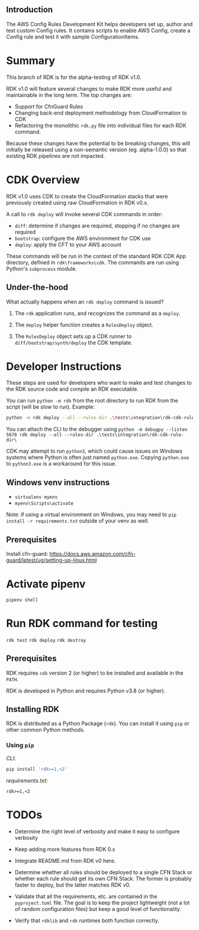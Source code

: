 ## Introduction

The AWS Config Rules Development Kit helps developers set up, author and test custom Config rules. It contains scripts to enable AWS Config, create a Config rule and test it with sample ConfigurationItems.

# Summary

This branch of RDK is for the alpha-testing of RDK v1.0.

RDK v1.0 will feature several changes to make RDK more useful and maintainable in the long term. The top changes are:

- Support for CfnGuard Rules
- Changing back-end deployment methodology from CloudFormation to CDK
- Refactoring the monolithic `rdk.py` file into individual files for each RDK command.

Because these changes have the potential to be breaking changes, this will initially be released using a non-semantic version (eg. alpha-1.0.0) so that existing RDK pipelines are not impacted.

# CDK Overview

RDK v1.0 uses CDK to create the CloudFormation stacks that were previously created using raw CloudFormation in RDK v0.x.

A call to `rdk deploy` will invoke several CDK commands in order:

- `diff`: determine if changes are required, stopping if no changes are required
- `bootstrap`: configure the AWS environment for CDK use
- `deploy`: apply the CFT to your AWS account

These commands will be run in the context of the standard RDK CDK App directory, defined in `rdk\frameworks\cdk`. The commands are run using Python's `subprocess` module.

## Under-the-hood

What actually happens when an `rdk deploy` command is issued?

1. The `rdk` application runs, and recognizes the command as a `deploy`.

2. The `deploy` helper function creates a `RulesDeploy` object.

3. The `RulesDeploy` object sets up a CDK runner to `diff/bootstrap/synth/deploy` the CDK template.

# Developer Instructions

These steps are used for developers who want to make and test changes to the RDK source code and compile an RDK executable.

You can run `python -m rdk` from the root directory to run RDK from the script (will be slow to run). Example:

```bash
python -m rdk deploy --all --rules-dir .\tests\integration\rdk-cdk-rule-dir\
```

You can attach the CLI to the debugger using `python -m debugpy --listen 5678 rdk deploy --all --rules-dir .\tests\integration\rdk-cdk-rule-dir\`

CDK may attempt to run `python3`, which could cause issues on Windows systems where Python is often just named `python.exe`. Copying `python.exe` to `python3.exe` is a workaround for this issue.

## Windows venv instructions

- `virtualenv myenv`
- `myenv\Scripts\activate`

Note: if using a virtual environment on Windows, you may need to `pip install -r requirements.txt` outside of your venv as well.

## Prerequisites

Install cfn-guard: https://docs.aws.amazon.com/cfn-guard/latest/ug/setting-up-linux.html

# Activate pipenv

`pipenv shell`

# Run RDK command for testing

`rdk test`
`rdk deploy`
`rdk destroy`

## Prerequisites

RDK requires `cdk` version 2 (or higher) to be installed and available in the `PATH`.

RDK is developed in Python and requires Python v3.8 (or higher).

## Installing RDK

RDK is distributed as a Python Package (`rdk`). You can install it using `pip` or other common Python methods.

### Using `pip`

_CLI_:

```bash
pip install 'rdk>=1,<2'
```

_requirements.txt_:

```text
rdk>=1,<2
```

# TODOs

- Determine the right level of verbosity and make it easy to configure verbosity

- Keep adding more features from RDK 0.x

- Integrate README.md from RDK v0 here.

- Determine whether all rules should be deployed to a single CFN Stack or whether each rule should get its own CFN Stack. The former is probably faster to deploy, but the latter matches RDK v0.

- Validate that all the requirements, etc. are contained in the `pyproject.toml` file. The goal is to keep the project lightweight (not a lot of random configuration files) but keep a good level of functionality.

- Verify that `rdklib` and `rdk` runtimes both function correctly.
